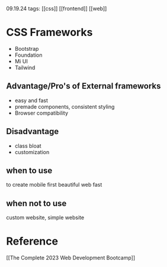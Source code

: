 09.19.24
tags: [[css]] [[frontend]] [[web]]

# CSS Frameworks

- Bootstrap
- Foundation
- Mi UI
- Tailwind

## Advantage/Pro's of External frameworks
- easy and fast
- premade components, consistent styling
- Browser compatibility
## Disadvantage
- class bloat
- customization
## when to use
to create mobile first beautiful web fast
## when not to use
custom website, simple website




# Reference

[[The Complete 2023 Web Development Bootcamp]]
